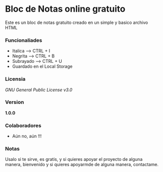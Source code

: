 # Bloc de Notas online gratuito

Este es un bloc de notas gratuito creado en un simple y basico archivo HTML

### Funcionaliades

 - Italica    --> CTRL + I
 - Negrita    --> CTRL + B
 - Subrayado  --> CTRL + U
 - Guardado en el Local Storage

### Licensia

_GNU General Public License v3.0_

### Version

**1.0.0**

### Colaboradores

  - Aún no, aún !!!

### Notas

Usalo si te sirve, es gratis, y si quieres apoyar el proyecto de alguna manera, bienvenido y si quieres apoyarmde de alguna manera, contactame.